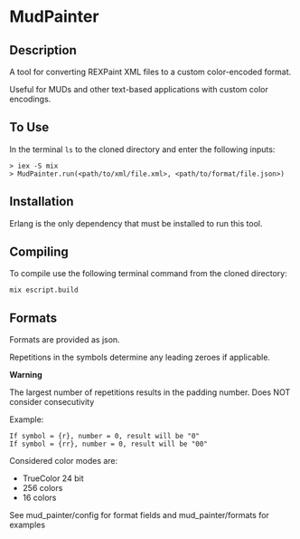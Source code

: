 # MudPainter

## Description

A tool for converting REXPaint XML files to a custom color-encoded format.

Useful for MUDs and other text-based applications with custom color encodings.

## To Use

In the terminal `ls` to the cloned directory and enter the following inputs:

```
> iex -S mix
> MudPainter.run(<path/to/xml/file.xml>, <path/to/format/file.json>)
```

## Installation

Erlang is the only dependency that must be installed to run this tool.

## Compiling

To compile use the following terminal command from the cloned directory:

```
mix escript.build
```

## Formats

Formats are provided as json.

Repetitions in the symbols determine any leading zeroes if applicable.

**Warning**

The largest number of repetitions results in the padding number.
Does NOT consider consecutivity

Example:

```
If symbol = {r}, number = 0, result will be "0"
If symbol = {rr}, number = 0, result will be "00"
```

Considered color modes are:

- TrueColor 24 bit
- 256 colors
- 16 colors

See mud_painter/config for format fields and mud_painter/formats for examples
